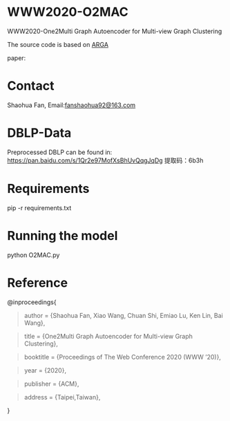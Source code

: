 # WWW2020-O2MAC

WWW2020-One2Multi Graph Autoencoder for Multi-view Graph Clustering

The source code is based on [ARGA](https://github.com/Ruiqi-Hu/ARGA)

paper: 

# Contact
Shaohua Fan, Email:fanshaohua92@163.com

# DBLP-Data
Preprocessed DBLP can be found in: https://pan.baidu.com/s/1Qr2e97MofXsBhUvQqgJqDg 提取码：6b3h

# Requirements
pip -r requirements.txt
# Running the model
python O2MAC.py


# Reference
@inproceedings{

> author = {Shaohua Fan, Xiao Wang, Chuan Shi, Emiao Lu, Ken Lin, Bai Wang},
 
> title = {One2Multi Graph Autoencoder for Multi-view Graph Clustering},
 
> booktitle = {Proceedings of The Web Conference 2020 (WWW ’20)},

> year = {2020}, 

> publisher = {ACM},

> address = {Taipei,Taiwan},
 
}
